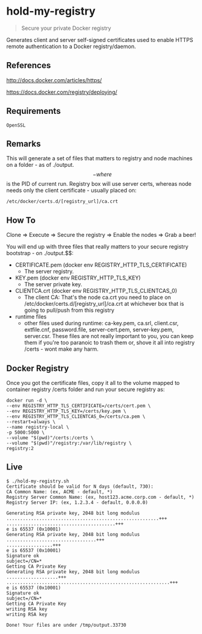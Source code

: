 # hold-my-registry
> Secure your private Docker registry

Generates client and server self-signed certificates used to enable HTTPS remote authentication to a Docker registry/daemon.

## References

http://docs.docker.com/articles/https/

https://docs.docker.com/registry/deploying/

## Requirements

    OpenSSL

## Remarks

This will generate a set of files that matters to registry and node machines on a folder - as of ./output.$$ - where $$ is the PID of current run. Registry box will use server certs, whereas node needs only the client certificate - usually placed on:

    /etc/docker/certs.d/[registry_url]/ca.crt

## How To

Clone => Execute => Secure the registry => Enable the nodes => Grab a beer!

You will end up with three files that really matters to your secure registry bootstrap - on ./output.$$:

* CERTIFICATE.pem (docker env REGISTRY_HTTP_TLS_CERTIFICATE)
    * The server registry. 
* KEY.pem (docker env REGISTRY_HTTP_TLS_KEY)
    * The server private key.
* CLIENTCA.crt (docker env REGISTRY_HTTP_TLS_CLIENTCAS_0)
    * The client CA: That's the node ca.crt you need to place on /etc/docker/certs.d/[registry_url]/ca.crt at whichever box that is going to pull/push from this registry
* runtime files
    * other files used during runtime: ca-key.pem, ca.srl, client.csr, extfile.cnf, password.file, server-cert.pem, server-key.pem, server.csr. These files are not really important to you, you can keep them if you're too paranoic to trash them or, shove it all into registry /certs - wont make any harm.

## Docker Registry

Once you got the certificate files, copy it all to the volume mapped to container registry /certs folder and run your secure registry as:

    docker run -d \
    --env REGISTRY_HTTP_TLS_CERTIFICATE=/certs/cert.pem \
    --env REGISTRY_HTTP_TLS_KEY=/certs/key.pem \
    --env REGISTRY_HTTP_TLS_CLIENTCAS_0=/certs/ca.pem \
    --restart=always \
    --name registry-local \
    -p 5000:5000 \
    --volume "$(pwd)"/certs:/certs \
    --volume "$(pwd)"/registry:/var/lib/registry \
    registry:2

## Live
    $ ./hold-my-registry.sh 
    Certificate should be valid for N days (default, 730): 
    CA Common Name: (ex, ACME - default, *) 
    Registry Server Common Name: (ex, host123.acme.corp.com - default, *) 
    Registry Server IP: (ex, 1.2.3.4 - default, 0.0.0.0) 
    
    Generating RSA private key, 2048 bit long modulus
    ........................................................+++
    ........................................+++
    e is 65537 (0x10001)
    Generating RSA private key, 2048 bit long modulus
    .................................+++
    .................+++
    e is 65537 (0x10001)
    Signature ok
    subject=/CN=*
    Getting CA Private Key
    Generating RSA private key, 2048 bit long modulus
    ...................+++
    ............................................................+++
    e is 65537 (0x10001)
    Signature ok
    subject=/CN=*
    Getting CA Private Key
    writing RSA key
    writing RSA key

    Done! Your files are under /tmp/output.33730

